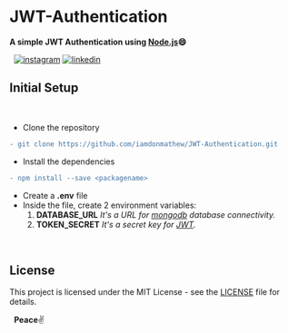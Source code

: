 # JWT-Authentication
**A simple JWT Authentication using [Node.js](https://nodejs.org/en/):smile:**

&nbsp;
[![instagram](http://img.shields.io/website?label=iamdonmathew&color=green&?&logo=instagram&down_message=follow&up_message=follow&logoColor=white&style=for-the-badge&url=https://www.instagram.com/iamdonmathew)](https://www.instagram.com/iamdonmathew/)
[![linkedin](http://img.shields.io/website?label=iamdonmathew&color=green&?&logo=linkedin&down_message=follow&up_message=follow&logoColor=white&style=for-the-badge&url=https://www.linkedin.com/in/iamdonmathew/)](https://www.linkedin.com/in/iamdonmathew/)
&nbsp;
## Initial Setup
&nbsp;
* Clone the repository
```diff
- git clone https://github.com/iamdonmathew/JWT-Authentication.git
```
* Install the dependencies
```diff
- npm install --save <packagename>
```
* Create a **.env** file
* Inside the file, create 2 environment variables:
    1. **DATABASE_URL**     _It's a URL for [mongodb](https://account.mongodb.com/account/login) database connectivity._
    2. **TOKEN_SECRET**     _It's a secret key for [JWT](https://jwt.io/)._

&nbsp; 
## License

This project is licensed under the MIT License - see the [LICENSE](LICENSE) file for details.

&nbsp;
**Peace**:v:
